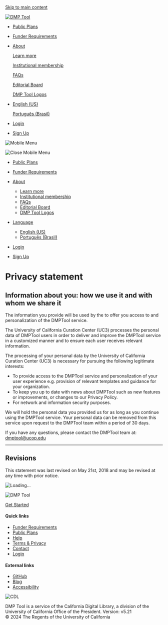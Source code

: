 [Skip to main content](#maincontent)

[![DMP Tool](/assets/DMP-logo-973b6de792565ad89239728c75351819f804e29013a0f64d16ec23a8128570fc.svg)](https://dmptool.org/)

* [Public Plans](https://dmptool.org/public_plans)
* [Funder Requirements](https://dmptool.org/public_templates)
* [About](#)
    
    [Learn more](https://dmptool.org/about_us)
    
    [Institutional membership](https://dmptool.org/join_us)
    
    [FAQs](https://dmptool.org/faq)
    
    [Editorial Board](https://dmptool.org/editorial_board)
    
    [DMP Tool Logos](https://dmptool.org/promote)
    
* [](#)
    
    [English (US)](https://dmptool.org/locale/en-US)
    
    [Português (Brasil)](https://dmptool.org/locale/pt-BR)
    
* [Login](https://dmptool.org/auth?m=l)
* [Sign Up](https://dmptool.org/auth?m=s)

![Mobile Menu](/assets/mobile-menu-a54523f339a2222caed44d2d0735b2bddca5c5dd24fbe37345a1d1250b23cc6d.svg)

![Close Mobile Menu](/assets/blue-arrow-c0728ff817404cd6e6c065c6dbde7b22736a4611e0a372afde426b66478a8fab.svg)

* [Public Plans](https://dmptool.org/public_plans)
* [Funder Requirements](https://dmptool.org/public_templates)
* [About](#)
    
    * [Learn more](https://dmptool.org/about_us)
    * [Institutional membership](https://dmptool.org/join_us)
    * [FAQs](https://dmptool.org/faq)
    * [Editorial Board](https://dmptool.org/editorial_board)
    * [DMP Tool Logos](https://dmptool.org/promote)
    
* [Language](#)
    
    * [English (US)](https://dmptool.org/locale/en-US)
    * [Português (Brasil)](https://dmptool.org/locale/pt-BR)
    
* [Login](https://dmptool.org/auth?m=l)
* [Sign Up](https://dmptool.org/auth?m=s)

Privacy statement
=================

Information about you: how we use it and with whom we share it
--------------------------------------------------------------

The information you provide will be used by the to offer you access to and personalization of the DMPTool service.

The University of California Curation Center (UC3) processes the personal data of DMPTool users in order to deliver and improve the DMPTool service in a customized manner and to ensure each user receives relevant information.

The processing of your personal data by the University of California Curation Center (UC3) is necessary for pursuing the following legitimate interests:

* To provide access to the DMPTool service and personalization of your user experience e.g. provision of relevant templates and guidance for your organization.
* To keep you up to date with news about DMPTool such as new features or improvements, or changes to our Privacy Policy.
* For network and information security purposes.

We will hold the personal data you provided us for as long as you continue using the DMPTool service. Your personal data can be removed from this service upon request to the DMPTool team within a period of 30 days.

If you have any questions, please contact the DMPTool team at: [dmptool@ucop.edu](mailto:dmptool@ucop.edu)

* * *

Revisions
---------

This statement was last revised on May 21st, 2018 and may be revised at any time with prior notice.

![Loading...](/assets/spinner-54eb07dc90d903a8709c768ec48238374fef7144742057bca567168bb8b3d61a.gif)

![DMP Tool](/assets/DMP-logo-white-118eaf8b61db1a02dd282dc53ec3383b7dac24e860e0c700dbc7da425e776605.svg)

[Get Started](#)

#### Quick links

* [Funder Requirements](https://dmptool.org/public_templates)
* [Public Plans](https://dmptool.org/public_plans)
* [Help](https://dmptool.org/help)
* [Terms & Privacy](https://dmptool.org/terms)
* [Contact](https://dmptool.org/contact-us)
* [Login](https://dmptool.org/auth)

#### External links

* [GitHub](https://github.com/cdluc3/dmptool/wiki)
* [Blog](https://blog.dmptool.org/)
* [Accessibility](https://www.cdlib.org/about/accessibility.html)

![CDL](/assets/logo-cdl-bcf0b0f9a801df5e34d7127fc76f15111852dd880dd5e0e1734fc2c7c985b130.png)

DMP Tool is a service of the California Digital Library, a division of the University of California Office of the President. Version: v5.21  
© 2024 The Regents of the University of California